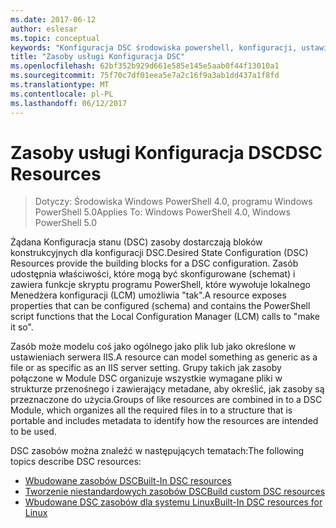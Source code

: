 ```yaml
---
ms.date: 2017-06-12
author: eslesar
ms.topic: conceptual
keywords: "Konfiguracja DSC środowiska powershell, konfiguracji, ustawienia"
title: "Zasoby usługi Konfiguracja DSC"
ms.openlocfilehash: 62bf352b929d661e585e145e5aab0f44f13010a1
ms.sourcegitcommit: 75f70c7df01eea5e7a2c16f9a3ab1dd437a1f8fd
ms.translationtype: MT
ms.contentlocale: pl-PL
ms.lasthandoff: 06/12/2017
---
```

# <a name="dsc-resources"></a><span data-ttu-id="b25f5-103">Zasoby usługi Konfiguracja DSC</span><span class="sxs-lookup"><span data-stu-id="b25f5-103">DSC Resources</span></span>

><span data-ttu-id="b25f5-104">Dotyczy: Środowiska Windows PowerShell 4.0, programu Windows PowerShell 5.0</span><span class="sxs-lookup"><span data-stu-id="b25f5-104">Applies To: Windows PowerShell 4.0, Windows PowerShell 5.0</span></span>

<span data-ttu-id="b25f5-105">Żądana Konfiguracja stanu (DSC) zasoby dostarczają bloków konstrukcyjnych dla konfiguracji DSC.</span><span class="sxs-lookup"><span data-stu-id="b25f5-105">Desired State Configuration (DSC) Resources provide the building blocks for a DSC configuration.</span></span> <span data-ttu-id="b25f5-106">Zasób udostępnia właściwości, które mogą być skonfigurowane (schemat) i zawiera funkcje skryptu programu PowerShell, które wywołuje lokalnego Menedżera konfiguracji (LCM) umożliwia "tak".</span><span class="sxs-lookup"><span data-stu-id="b25f5-106">A resource exposes properties that can be configured (schema) and contains the PowerShell script functions that the Local Configuration Manager (LCM) calls to "make it so".</span></span>

<span data-ttu-id="b25f5-107">Zasób może modelu coś jako ogólnego jako plik lub jako określone w ustawieniach serwera IIS.</span><span class="sxs-lookup"><span data-stu-id="b25f5-107">A resource can model something as generic as a file or as specific as an IIS server setting.</span></span>  <span data-ttu-id="b25f5-108">Grupy takich jak zasoby połączone w Module DSC organizuje wszystkie wymagane pliki w strukturze przenośnego i zawierający metadane, aby określić, jak zasoby są przeznaczone do użycia.</span><span class="sxs-lookup"><span data-stu-id="b25f5-108">Groups of like resources are combined in to a DSC Module, which organizes all the required files in to a structure that is portable and includes metadata to identify how the resources are intended to be used.</span></span>  

<span data-ttu-id="b25f5-109">DSC zasobów można znaleźć w następujących tematach:</span><span class="sxs-lookup"><span data-stu-id="b25f5-109">The following topics describe DSC resources:</span></span>

- [<span data-ttu-id="b25f5-110">Wbudowane zasobów DSC</span><span class="sxs-lookup"><span data-stu-id="b25f5-110">Built-In DSC resources</span></span>](builtInResource.md)
- [<span data-ttu-id="b25f5-111">Tworzenie niestandardowych zasobów DSC</span><span class="sxs-lookup"><span data-stu-id="b25f5-111">Build custom DSC resources</span></span>](authoringResource.md)
- [<span data-ttu-id="b25f5-112">Wbudowane DSC zasobów dla systemu Linux</span><span class="sxs-lookup"><span data-stu-id="b25f5-112">Built-In DSC resources for Linux</span></span>](lnxBuiltInResources.md)

